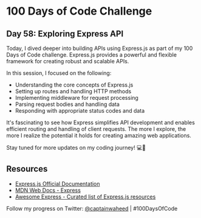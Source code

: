 # 100 Days of Code Challenge

## Day 58: Exploring Express API

Today, I dived deeper into building APIs using Express.js as part of my 100 Days of Code challenge. Express.js provides a powerful and flexible framework for creating robust and scalable APIs.

In this session, I focused on the following:

- Understanding the core concepts of Express.js
- Setting up routes and handling HTTP methods
- Implementing middleware for request processing
- Parsing request bodies and handling data
- Responding with appropriate status codes and data

It's fascinating to see how Express simplifies API development and enables efficient routing and handling of client requests. The more I explore, the more I realize the potential it holds for creating amazing web applications.

Stay tuned for more updates on my coding journey! 💻🚀

## Resources

- [Express.js Official Documentation](https://expressjs.com/)
- [MDN Web Docs - Express](https://developer.mozilla.org/en-US/docs/Learn/Server-side/Express_Nodejs)
- [Awesome Express - Curated list of Express.js resources](https://github.com/rajikaimal/awesome-express)

Follow my progress on Twitter: [@captainwaheed](https://twitter.com/captainwaheed43) | #100DaysOfCode

